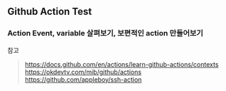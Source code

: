## Github Action Test

### Action Event, variable 살펴보기, 보편적인 action 만들어보기

참고
> https://docs.github.com/en/actions/learn-github-actions/contexts
> https://okdevtv.com/mib/github/actions
> https://github.com/appleboy/ssh-action